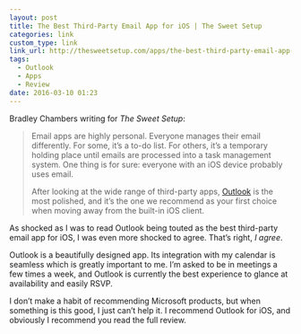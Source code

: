 ```yaml
---
layout: post
title: The Best Third-Party Email App for iOS | The Sweet Setup
categories: link
custom_type: link
link_url: http://thesweetsetup.com/apps/the-best-third-party-email-app-for-ios/
tags:
  - Outlook
  - Apps
  - Review
date: 2016-03-10 01:23
---
```

Bradley Chambers writing for *The Sweet Setup*:

> Email apps are highly personal. Everyone manages their email differently. For some, it’s a to-do list. For others, it’s a temporary holding place until emails are processed into a task management system. One thing is for sure: everyone with an iOS device probably uses email.
>
> After looking at the wide range of third-party apps, [Outlook](https://itunes.apple.com/us/app/microsoft-outlook-email-calendar/id951937596?mt=8&at=11l7ja&ct=tss) is the most polished, and it’s the one we recommend as your first choice when moving away from the built-in iOS client.

As shocked as I was to read Outlook being touted as the best third-party email app for iOS, I was even more shocked to agree. That’s right, *I agree*. 

Outlook is a beautifully designed app. Its integration with my calendar is seamless which is greatly important to me. I’m asked to be in meetings a few times a week, and Outlook is currently the best experience to glance at availability and easily RSVP.

I don’t make a habit of recommending Microsoft products, but when something is this good, I just can’t help it. I recommend Outlook for iOS, and obviously I recommend you read the full review.